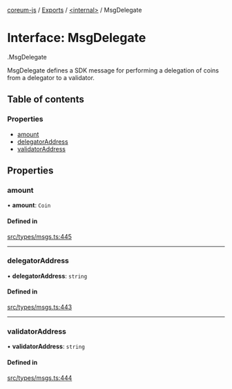 [coreum-js](../README.md) / [Exports](../modules.md) / [<internal\>](../modules/internal_.md) / MsgDelegate

# Interface: MsgDelegate

[<internal>](../modules/internal_.md).MsgDelegate

MsgDelegate defines a SDK message for performing a delegation of coins
from a delegator to a validator.

## Table of contents

### Properties

- [amount](internal_.MsgDelegate.md#amount)
- [delegatorAddress](internal_.MsgDelegate.md#delegatoraddress)
- [validatorAddress](internal_.MsgDelegate.md#validatoraddress)

## Properties

### amount

• **amount**: `Coin`

#### Defined in

[src/types/msgs.ts:445](https://github.com/PyramydLabs/coreum-js/blob/37d165f/src/types/msgs.ts#L445)

___

### delegatorAddress

• **delegatorAddress**: `string`

#### Defined in

[src/types/msgs.ts:443](https://github.com/PyramydLabs/coreum-js/blob/37d165f/src/types/msgs.ts#L443)

___

### validatorAddress

• **validatorAddress**: `string`

#### Defined in

[src/types/msgs.ts:444](https://github.com/PyramydLabs/coreum-js/blob/37d165f/src/types/msgs.ts#L444)
